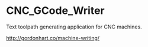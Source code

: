 CNC_GCode_Writer
================

Text toolpath generating application for CNC machines.

http://gordonhart.co/machine-writing/
